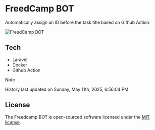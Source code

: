 # FreedCamp BOT

Automatically assign an ID before the task title based on Github Action.

![FreedCamp BOT](https://repository-images.githubusercontent.com/737932867/7d34798b-2680-471c-b089-a78a718d3d6a)

## Tech

- Laravel
- Docker
- Github Action

> [!NOTE]  
> History last updated on Sunday, May 11th, 2025, 6:56:04 PM

## License

The Freedcamp BOT is open-sourced software licensed under the [MIT license](https://opensource.org/licenses/MIT).
